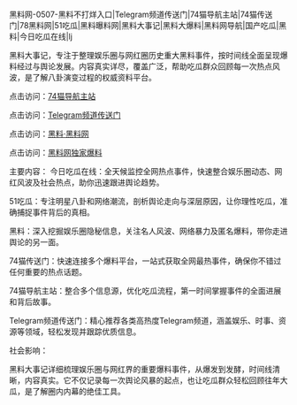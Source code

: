  #
黑料网-0507-黑料不打烊入口|Telegram频道传送门|74猫导航主站|74猫传送门|78黑料网|51吃瓜|黑料曝料网|黑料大事记|黑料大爆料|黑料网导航|国产吃瓜|黑料|今日吃瓜在线|lj

黑料大事记，专注于整理娱乐圈与网红圈历史重大黑料事件，按时间线全面呈现爆料经过与舆论发展。内容真实详尽，覆盖广泛，帮助吃瓜群众回顾每一次热点风波，是了解八卦演变过程的权威资料平台。


点击访问：<a href="https://74mao.com/">74猫导航主站</a>

点击访问：<a href="https://74mao.com/">Telegram频道传送门</a>

点击访问：<a href="https://haef.pages.dev/">黑料·黑料网</a>

点击访问：<a href="https://gdas.pages.dev/">黑料网独家爆料</a>

主要内容：
 今日吃瓜在线：全天候监控全网热点事件，快速整合娱乐圈动态、网红风波及社会热点，助你迅速跟进舆论趋势。

51吃瓜：专注明星八卦和网络潮流，剖析舆论走向与深层原因，让你理性吃瓜，准确捕捉事件背后的真相。

黑料：深入挖掘娱乐圈隐秘信息，关注名人风波、网络暴力及匿名爆料，带你走进舆论的另一面。

74猫传送门：快速连接多个爆料平台，一站式获取全网最热事件，确保你不错过任何重要的热点话题。

74猫导航主站：整合多个信息源，优化吃瓜流程，第一时间掌握事件的全面进展和背后故事。

Telegram频道传送门：精心推荐各类高热度Telegram频道，涵盖娱乐、时事、资源等领域，轻松发现并跟踪优质信息。

社会影响：

黑料大事记详细梳理娱乐圈与网红界的重要爆料事件，从爆发到发酵，时间线清晰，内容真实。它不仅记录每一次舆论风暴的起点，也让吃瓜群众轻松回顾往年大瓜，是了解圈内内幕的绝佳工具。

<span style="display:none;">[Canonical link](）</span>
